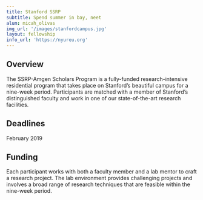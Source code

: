 ```yaml
---
title: Stanford SSRP
subtitle: Spend summer in bay, neet
alum: micah_olivas
img_url: '/images/stanfordcampus.jpg'
layout: fellowship
info_url: 'https://nyureu.org'
---
```

## Overview
The SSRP-Amgen Scholars Program is a fully-funded research-intensive residential program that takes place on Stanford’s beautiful campus for a nine-week period. Participants are matched with a member of Stanford’s distinguished faculty and work in one of our state-of-the-art research facilities.

## Deadlines
February 2019

## Funding
Each participant works with both a faculty member and a lab mentor to craft a research project. The lab environment provides challenging projects and involves a broad range of research techniques that are feasible within the nine-week period.
